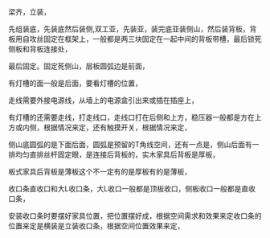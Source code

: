 梁齐，立装，

先组装底，先装底然后装侧,双工亚，先装亚，装完底亚装侧山，然后装背板，背板用自攻丝固定在框架上，一般都是两三块固定在一起中间的背板带槽，最后锁死侧板和背板连接处，

最后固定。固定死侧山，层板圆弧边是前面，

有灯槽的面一般是后面，要看灯槽的位置，

走线需要外接电源线，从墙上的电源盒引出来或插在插座上，

有灯槽的还需要走线，打走线口，走线口打在后侧和上方，稳压器一般都是方在上方或内侧，根据情况来定，还有触摸开关，根据情况来定，



侧山底圆弧的是下面后面，圆弧是预留的T角线空间，还有一点是，侧山后面有一排均匀直排丝杆固定眼，是连接后背板的，实木家具后背板是厚板，

板式家具后背板是薄板这个不一定有的是厚板有的是薄板，

收口条直收口和大L收口条，大L收口一般都是顶板收口，侧板收口一般都是直收口条，

安装收口条时要摆好家具位置，把位置摆好成，根据空间需求和效果来定收口条的位置来定是横装是立装收口条，根据空间位置效果来定，




